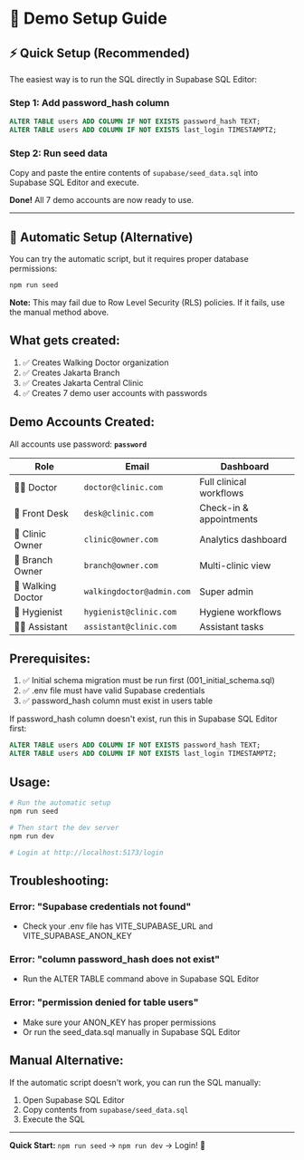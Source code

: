 # 🚀 Demo Setup Guide

## ⚡ Quick Setup (Recommended)

The easiest way is to run the SQL directly in Supabase SQL Editor:

### Step 1: Add password_hash column

```sql
ALTER TABLE users ADD COLUMN IF NOT EXISTS password_hash TEXT;
ALTER TABLE users ADD COLUMN IF NOT EXISTS last_login TIMESTAMPTZ;
```

### Step 2: Run seed data

Copy and paste the entire contents of `supabase/seed_data.sql` into Supabase SQL Editor and execute.

**Done!** All 7 demo accounts are now ready to use.

---

## 🤖 Automatic Setup (Alternative)

You can try the automatic script, but it requires proper database permissions:

```bash
npm run seed
```

**Note:** This may fail due to Row Level Security (RLS) policies. If it fails, use the manual method above.

## What gets created:

1. ✅ Creates Walking Doctor organization
2. ✅ Creates Jakarta Branch
3. ✅ Creates Jakarta Central Clinic
4. ✅ Creates 7 demo user accounts with passwords

## Demo Accounts Created:

All accounts use password: **`password`**

| Role | Email | Dashboard |
|------|-------|-----------|
| 👨‍⚕️ Doctor | `doctor@clinic.com` | Full clinical workflows |
| 💼 Front Desk | `desk@clinic.com` | Check-in & appointments |
| 🏥 Clinic Owner | `clinic@owner.com` | Analytics dashboard |
| 🏢 Branch Owner | `branch@owner.com` | Multi-clinic view |
| 🦷 Walking Doctor | `walkingdoctor@admin.com` | Super admin |
| 🦷 Hygienist | `hygienist@clinic.com` | Hygiene workflows |
| 👨‍⚕️ Assistant | `assistant@clinic.com` | Assistant tasks |

## Prerequisites:

1. ✅ Initial schema migration must be run first (001_initial_schema.sql)
2. ✅ .env file must have valid Supabase credentials
3. ✅ password_hash column must exist in users table

If password_hash column doesn't exist, run this in Supabase SQL Editor first:

```sql
ALTER TABLE users ADD COLUMN IF NOT EXISTS password_hash TEXT;
ALTER TABLE users ADD COLUMN IF NOT EXISTS last_login TIMESTAMPTZ;
```

## Usage:

```bash
# Run the automatic setup
npm run seed

# Then start the dev server
npm run dev

# Login at http://localhost:5173/login
```

## Troubleshooting:

### Error: "Supabase credentials not found"
- Check your .env file has VITE_SUPABASE_URL and VITE_SUPABASE_ANON_KEY

### Error: "column password_hash does not exist"
- Run the ALTER TABLE command above in Supabase SQL Editor

### Error: "permission denied for table users"
- Make sure your ANON_KEY has proper permissions
- Or run the seed_data.sql manually in Supabase SQL Editor

## Manual Alternative:

If the automatic script doesn't work, you can run the SQL manually:

1. Open Supabase SQL Editor
2. Copy contents from `supabase/seed_data.sql`
3. Execute the SQL

---

**Quick Start:** `npm run seed` → `npm run dev` → Login! 🎉
